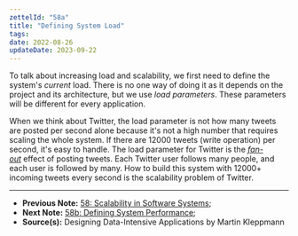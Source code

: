 ```yaml
---
zettelId: "58a"
title: "Defining System Load"
tags:
date: 2022-08-26
updateDate: 2023-09-22
---
```


To talk about increasing load and scalability, we first need to define the system's _current_ load. There is no one way of doing it as it depends on the project and its architecture, but we use _load parameters_. These parameters will be different for every application.

When we think about Twitter, the load parameter is not how many tweets are posted per second alone because it's not a high number that requires scaling the whole system. If there are 12000 tweets (write operation) per second, it's easy to handle. The load parameter for Twitter is the [_fan-out_](https://en.wikipedia.org/wiki/Fan-out_(software)) effect of posting tweets. Each Twitter user follows many people, and each user is followed by many. How to build this system with 12000+ incoming tweets every second is the scalability problem of Twitter.

---

- **Previous Note:** [58: Scalability in Software Systems](/notes/58/);
- **Next Note:** [58b: Defining System Performance](/notes/58b/);
- **Source(s):** Designing Data-Intensive Applications by Martin Kleppmann
